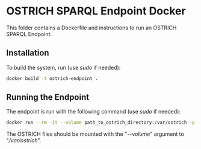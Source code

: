 # OSTRICH SPARQL Endpoint Docker

This folder contains a Dockerfile and instructions to run an OSTRICH SPARQL Endpoint.

## Installation

To build the system, run (use *sudo* if needed):

```bash
docker build -t ostrich-endpoint .
```

## Running the Endpoint

The endpoint is run with the following command (use *sudo* if needed):

```bash
docker run --rm -it --volume path_to_ostrich_directory:/var/ostrich -p 42564:42564 ostrich-endpoint
```

The OSTRICH files should be mounted with the "*--volume*" argument to "*/var/ostrich*".
